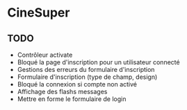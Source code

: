 # CineSuper

## TODO
* Contrôleur activate
* Bloqué la page d'inscription pour un utilisateur connecté
* Gestions des erreurs du formulaire d'inscription
* Formulaire d'inscription (type de champ, design)
* Bloqué la connexion si compte non activé
* Affichage des flashs messages
* Mettre en forme le formulaire de login
